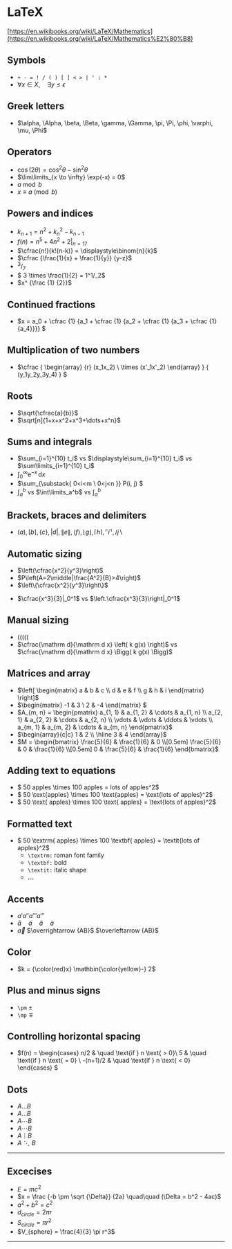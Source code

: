 # LaTeX

[https://en.wikibooks.org/wiki/LaTeX/Mathematics](https://en.wikibooks.org/wiki/LaTeX/Mathematics%E2%80%B8)

## Symbols

* `+ - = ! / ( ) [ ] < > | ' : *`
* $\forall x \in X, \quad \exists y \leq \epsilon$

## Greek letters

* $\alpha, \Alpha, \beta, \Beta, \gamma, \Gamma, \pi, \Pi, \phi, \varphi, \mu, \Phi$

## Operators

* $\cos (2\theta) = \cos^2 \theta - \sin^2 \theta$
* $\lim\limits_{x \to \infty} \exp(-x) = 0$
* $a \bmod b$
* $x \equiv a \pmod b$

## Powers and indices

* $k_{n+1} = n^2 + k_n^2 - k_{n-1}$
* $f(n) = n^5 + 4n^2 +2 |_{n=17}$
* $\cfrac{n!}{k!(n-k)} = \displaystyle\binom{n}{k}$
* $\cfrac {\frac{1}{x} + \frac{1}{y}} {y-z}$
* $^3/_7$
* $ 3 \times \frac{1}{2} = 1^1/_2$
* $x^ {\frac {1} {2}}$

## Continued fractions

* $x = a_0 +
  \cfrac {1} {a_1 +
  \cfrac {1} {a_2 +
  \cfrac {1} {a_3 +
  \cfrac {1} {a_4}}}}
  $

## Multiplication of two numbers

* $\cfrac {
  \begin{array} {r}
  (x_1x_2) \\
  \times (x'_1x'_2)
  \end{array}
  } {
  (y_1y_2y_3y_4)
  }
  $

## Roots

* $\sqrt{\cfrac{a}{b}}$
* $\sqrt[n]{1+x+x^2+x^3+\dots+x^n}$

## Sums and integrals

* $\sum_{i=1}^{10} t_i$    vs     $\displaystyle\sum_{i=1}^{10} t_i$    vs     $\sum\limits_{i=1}^{10} t_i$
* $\int_0^\infty \mathrm{e}^{-x}\, \mathrm{d}x$
* $\sum_{\substack{
  0<i<m \\
  0<j<n
  }}
  P(i, j)
  $
* $\int_a^b$    vs     $\int\limits_a^b$    vs    $\displaystyle\int_a^b$

## Brackets, braces and delimiters

* $( a ), [ b ], \{ c \}, | d |, \| e \|, 
  \langle f \rangle, \lfloor g \rfloor, 
  \lceil h \rceil, \ulcorner i \urcorner, 
  / j \backslash$

## Automatic sizing

* $\left(\cfrac{x^2}{y^3}\right)$
* $P\left(A=2\middle|\frac{A^2}{B}>4\right)$
* $\left\{\cfrac{x^2}{y^3}\right\}$

- $\cfrac{x^3}{3}|_0^1$     vs    $\left.\cfrac{x^3}{3}\right|_0^1$

## Manual sizing

* $( \big( \Big( \bigg( \Bigg($
* $\cfrac{\mathrm d}{\mathrm d x} \left( k g(x) \right)$    vs    $\cfrac{\mathrm d}{\mathrm d x} \Bigg( k g(x) \Bigg)$

## Matrices and array

* $\left[
  \begin{matrix}
  a & b & c \\
  d & e & f \\
  g & h & i
  \end{matrix}
  \right]$
* $\begin{matrix}
  -1 & 3 \\
  2 & -4
  \end{matrix}
  $
* $A_{m, n} = 
  \begin{pmatrix}
  a_{1, 1} & a_{1, 2} & \cdots & a_{1, n} \\
  a_{2, 1} & a_{2, 2} & \cdots & a_{2, n} \\
  \vdots  & \vdots  & \ddots & \vdots  \\
  a_{m, 1} & a_{m, 2} & \cdots & a_{m, n} 
  \end{pmatrix}$
* $\begin{array}{c|c}
  1 & 2 \\ 
  \hline
  3 & 4
  \end{array}$
* $M = \begin{bmatrix}
  \frac{5}{6} & \frac{1}{6} & 0           \\[0.5em]
  \frac{5}{6} & 0           & \frac{1}{6} \\[0.5em]
  0           & \frac{5}{6} & \frac{1}{6}
  \end{bmatrix}$

## Adding text to equations

* $ 50 apples \times 100 apples = lots of apples^2$
* $ 50 \text{apples} \times 100 \text{apples} = \text{lots of apples}^2$
* $ 50 \text{ apples} \times 100 \text{ apples} = \text{lots of apples}^2$

## Formatted text

- $ 50 \textrm{ apples} \times 100 \textbf{ apples} = \textit{lots of apples}^2$
  - `\textrm:` roman font family
  - `\textbf:` bold
  - `\textit:` italic shape
  - **...**

## Accents

* $a' a'' a''' a'''$
* $\bar{a} \quad \acute{a} \quad \check{a} \quad \grave{a}$
* $\vec {a}$    $\overrightarrow {AB}$    $\overleftarrow {AB}$

## Color

* $k = {\color{red}x} \mathbin{\color{yellow}-} 2$

## Plus and minus signs

* `\pm` $\pm$
* `\mp` $\mp$

## Controlling horizontal spacing

- $f(n) =
  \begin{cases}
  n/2       & \quad \text{if } n \text{ > 0}\\
  5         & \quad \text{if } n \text{ = 0} \\
  -(n+1)/2  & \quad \text{if } n \text{ < 0}
  \end{cases}
  $

## Dots

* $A \dots B$
* $A \ldots B$
* $A \cdots B$
* $A \dotsm B$
* $A \vdots B$
* $A \ddots B$

---

## Excecises

* $E=mc^2$
* $x = \frac {-b \pm \sqrt {\Delta}} {2a} \quad\quad (\Delta = b^2 - 4ac)$
* $a^2 + b^2 = c^2$
* $d_{circle} = 2\pi r$
* $S_{circle} = \pi r^2$
* $V_{sphere} = \frac{4}{3} \pi r^3$

---
